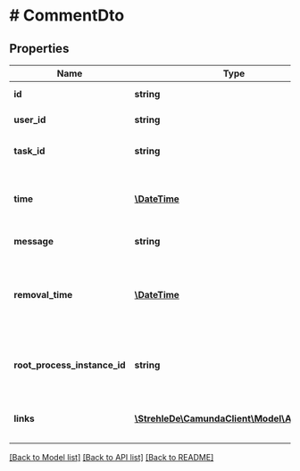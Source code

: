 # # CommentDto

## Properties

Name | Type | Description | Notes
------------ | ------------- | ------------- | -------------
**id** | **string** | The id of the task comment. | [optional] 
**user_id** | **string** | The id of the user who created the comment. | [optional] 
**task_id** | **string** | The id of the task to which the comment belongs. | [optional] 
**time** | [**\DateTime**](\DateTime.md) | The time when the comment was created. [Default format]($(docsUrl)/reference/rest/overview/date-format/) &#x60;yyyy-MM-dd&#39;T&#39;HH:mm:ss.SSSZ&#x60;. | [optional] 
**message** | **string** | The content of the comment. | [optional] 
**removal_time** | [**\DateTime**](\DateTime.md) | The time after which the comment should be removed by the History Cleanup job. [Default format]($(docsUrl)/reference/rest/overview/date-format/) &#x60;yyyy-MM-dd&#39;T&#39;HH:mm:ss.SSSZ&#x60;. | [optional] 
**root_process_instance_id** | **string** | The process instance id of the root process instance that initiated the process containing the task. | [optional] 
**links** | [**\StrehleDe\CamundaClient\Model\AtomLink[]**](AtomLink.md) | The links associated to this resource, with &#x60;method&#x60;, &#x60;href&#x60; and &#x60;rel&#x60;. | [optional] 

[[Back to Model list]](../../README.md#documentation-for-models) [[Back to API list]](../../README.md#documentation-for-api-endpoints) [[Back to README]](../../README.md)


